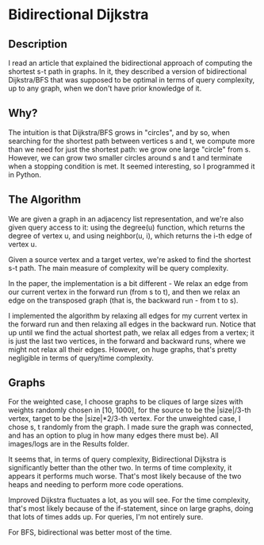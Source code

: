 # Bidirectional Dijkstra

## Description
I read an article that explained the bidirectional approach of computing the shortest s-t path in graphs.
In it, they described a version of bidirectional Dijkstra/BFS that was supposed to be optimal in terms of query complexity, up to any graph, when we don't have prior knowledge of it.

## Why?
The intuition is that Dijkstra/BFS grows in "circles", and by so, when searching for the shortest path between vertices s and t, we compute more than we need for just the shortest path: we grow one large "circle" from s. However, we can grow two smaller circles around s and t and terminate when a stopping condition is met.
It seemed interesting, so I programmed it in Python. 

## The Algorithm
We are given a graph in an adjacency list representation, and we're also given query access to it: using the degree(u) function, which returns the degree of vertex u, and using neighbor(u, i), which returns the i-th edge of vertex u.

Given a source vertex and a target vertex, we're asked to find the shortest s-t path. The main measure of complexity will be query complexity.

In the paper, the implementation is a bit different - We relax an edge from our current vertex in the forward run (from s to t), and then we relax an edge on the transposed graph (that is, the backward run - from t to s). 

I implemented the algorithm by relaxing all edges for my current vertex in the forward run and then relaxing all edges in the backward run. Notice that up until we find the actual shortest path, we relax all edges from a vertex; it is just the last two vertices, in the forward and backward runs, where we might not relax all their edges. However, on huge graphs, that's pretty negligible in terms of query/time complexity. 

## Graphs
For the weighted case, I choose graphs to be cliques of large sizes with weights randomly chosen in [10, 1000], for the source to be the |size|/3-th vertex, target to be the |size|*2/3-th vertex.
For the unweighted case, I chose s, t randomly from the graph. I made sure the graph was connected, and has an option to plug in how many edges there must be).
All images/logs are in the Results folder.

It seems that, in terms of query complexity, Bidirectional Dijkstra is significantly better than the other two. In terms of time complexity, it appears it performs much worse. That's most likely because of the two heaps and needing to perform more code operations. 

Improved Dijkstra fluctuates a lot, as you will see. For the time complexity, that's most likely because of the if-statement, since on large graphs, doing that lots of times adds up. For queries, I'm not entirely sure.

For BFS, bidirectional was better most of the time. 




